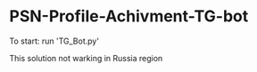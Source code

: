 # PSN-Profile-Achivment-TG-bot

To start: run 'TG_Bot.py'

This solution not warking in Russia region
